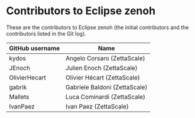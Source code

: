 # Contributors to Eclipse zenoh

These are the contributors to Eclipse zenoh (the initial contributors and the contributors listed in the Git log).


| GitHub username | Name                             |
| --------------- | ---------------------------------|
| kydos           | Angelo Corsaro (ZettaScale)      |
| JEnoch          | Julien Enoch (ZettaScale)        |
| OlivierHecart   | Olivier Hécart (ZettaScale)      |
| gabrik          | Gabriele Baldoni (ZettaScale)    |
| Mallets         | Luca Cominardi (ZettaScale)      |
| IvanPaez        | Ivan Paez (ZettaScale)           |            
